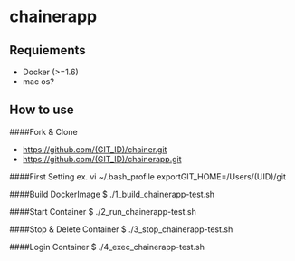 chainerapp
=====================
## Requiements

- Docker (>=1.6)
- mac os?

## How to use

####Fork & Clone
- https://github.com/(GIT_ID)/chainer.git
- https://github.com/(GIT_ID)/chainerapp.git


####First Setting
ex.
vi ~/.bash_profile
exportGIT_HOME=/Users/(UID)/git

####Build DockerImage
  $ ./1_build_chainerapp-test.sh

####Start Container
  $ ./2_run_chainerapp-test.sh

####Stop & Delete Container
  $ ./3_stop_chainerapp-test.sh

####Login Container
  $ ./4_exec_chainerapp-test.sh
